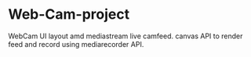 # Web-Cam-project

WebCam UI layout amd mediastream live camfeed.
canvas API to render feed and record using mediarecorder API.
